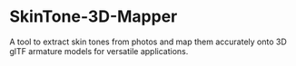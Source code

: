 # SkinTone-3D-Mapper
A tool to extract skin tones from photos and map them accurately onto 3D glTF armature models for versatile applications.

